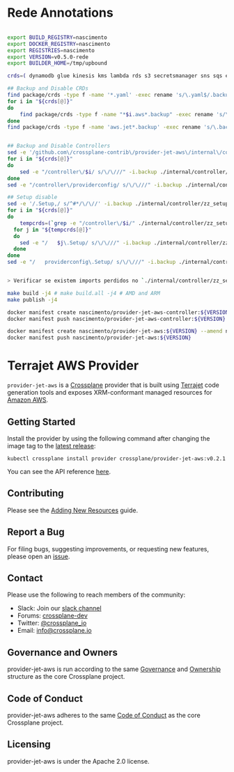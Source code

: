 # Rede Annotations

```bash

export BUILD_REGISTRY=nascimento
export DOCKER_REGISTRY=nascimento
export REGISTRIES=nascimento
export VERSION=v0.5.0-rede
export BUILDER_HOME=/tmp/upbound

crds=( dynamodb glue kinesis kms lambda rds s3 secretsmanager sns sqs ec2 elasticache )

## Backup and Disable CRDs
find package/crds -type f -name '*.yaml' -exec rename 's/\.yaml$/.backup/' {} +
for i in "${crds[@]}"
do
	find package/crds -type f -name "*$i.aws*.backup" -exec rename 's/\.backup$/.yaml/' {} +
done
find package/crds -type f -name 'aws.jet*.backup' -exec rename 's/\.backup$/.yaml/' {} +


## Backup and Disable Controllers
sed -e '/github.com\/crossplane-contrib\/provider-jet-aws\/internal\/controller/ s/^#*/\/\//' -i.backup ./internal/controller/zz_setup.go
for i in "${crds[@]}"
do
	sed -e "/controller\/$i/ s/\/\///" -i.backup ./internal/controller/zz_setup.go
done
sed -e "/controller\/providerconfig/ s/\/\///" -i.backup ./internal/controller/zz_setup.go

## Setup disable
sed -e '/.Setup,/ s/^#*/\/\//' -i.backup ./internal/controller/zz_setup.go
for i in "${crds[@]}"
do
	tempcrds=(`grep -e "/controller\/$i/" ./internal/controller/zz_setup.go | awk '{print $1}'`)
  for j in "${tempcrds[@]}"
  do
    sed -e "/	$j\.Setup/ s/\/\///" -i.backup ./internal/controller/zz_setup.go
  done
done
sed -e "/	providerconfig\.Setup/ s/\/\///" -i.backup ./internal/controller/zz_setup.go


> Verificar se existem imports perdidos no `./internal/controller/zz_setup.go`

make build -j4 # make build.all -j4 # AMD and ARM
make publish -j4

docker manifest create nascimento/provider-jet-aws-controller:${VERSION} --amend nascimento/provider-jet-aws-controller-amd64:${VERSION} --amend nascimento/provider-jet-aws-controller-arm64:${VERSION}
docker manifest push nascimento/provider-jet-aws-controller:${VERSION}

docker manifest create nascimento/provider-jet-aws:${VERSION} --amend nascimento/provider-jet-aws-amd64:${VERSION} --amend nascimento/provider-jet-aws-arm64:${VERSION}
docker manifest push nascimento/provider-jet-aws:${VERSION}

```

# Terrajet AWS Provider

`provider-jet-aws` is a [Crossplane](https://crossplane.io/) provider that is
built using [Terrajet](https://github.com/crossplane/terrajet) code
generation tools and exposes XRM-conformant managed resources for
[Amazon AWS](https://aws.amazon.com/).

## Getting Started

Install the provider by using the following command after changing the image tag
to the [latest release](https://github.com/crossplane-contrib/provider-jet-aws/releases):

```
kubectl crossplane install provider crossplane/provider-jet-aws:v0.2.1
```

You can see the API reference [here](https://doc.crds.dev/github.com/crossplane-contrib/provider-jet-aws).

## Contributing

Please see the [Adding New Resources](/docs/adding-resources.md) guide.

## Report a Bug

For filing bugs, suggesting improvements, or requesting new features, please
open an [issue](https://github.com/crossplane/provider-jet-aws/issues).

## Contact

Please use the following to reach members of the community:

- Slack: Join our [slack channel](https://slack.crossplane.io)
- Forums:
  [crossplane-dev](https://groups.google.com/forum/#!forum/crossplane-dev)
- Twitter: [@crossplane_io](https://twitter.com/crossplane_io)
- Email: [info@crossplane.io](mailto:info@crossplane.io)

## Governance and Owners

provider-jet-aws is run according to the same
[Governance](https://github.com/crossplane/crossplane/blob/master/GOVERNANCE.md)
and [Ownership](https://github.com/crossplane/crossplane/blob/master/OWNERS.md)
structure as the core Crossplane project.

## Code of Conduct

provider-jet-aws adheres to the same [Code of
Conduct](https://github.com/crossplane/crossplane/blob/master/CODE_OF_CONDUCT.md)
as the core Crossplane project.

## Licensing

provider-jet-aws is under the Apache 2.0 license.
